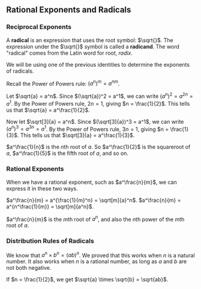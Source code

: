 Rational Exponents and Radicals
-------

### Reciprocal Exponents

A **radical** is an expression that uses the root symbol: $\sqrt{}$. The expression under the $\sqrt{}$ symbol is called a **radicand**. The word "radical" comes from the Latin word for root, *radix*.

We will be using one of the previous identities to determine the exponents of radicals.

Recall the Power of Powers rule: $(a^n)^m = a^{nm}$.

Let $\sqrt{a} = a^n$. Since $(\sqrt{a})^2 = a^1$, we can write $(a^n)^2 = a^{2n} = a^1$. By the Power of Powers rule, $2n = 1$, giving $n = \frac{1}{2}$. This tells us that $\sqrt{a} = a^\frac{1}{2}$.

Now let $\sqrt[3]{a} = a^n$. Since $(\sqrt[3]{a})^3 = a^1$, we can write $(a^n)^3 = a^{3n} = a^1$. By the Power of Powers rule, $3n = 1$, giving $n = \frac{1}{3}$. This tells us that $\sqrt[3]{a} = a^\frac{1}{3}$.

$a^\frac{1}{n}$ is the $n$th root of $a$. So $a^\frac{1}{2}$ is the squareroot of $a$, $a^\frac{1}{5}$ is the fifth root of $a$, and so on.


### Rational Exponents

When we have a rational exponent, such as $a^\frac{n}{m}$, we can express it in these two ways.

$a^\frac{n}{m} = a^{\frac{1}{m}^n} = \sqrt[m]{a}^n$.
$a^\frac{n}{m} = a^{n^\frac{1}{m}} = \sqrt[m]{a^n}$.

$a^\frac{n}{m}$ is the $m$th root of $a^n$, and also the $n$th power of the $m$th root of $a$.


### Distribution Rules of Radicals

We know that $a^n \times b^n = (ab)^n$. We proved that this works when $n$ is a natural number. It also works when $n$ is a rational number, as long as $a$ and $b$ are not both negative.

If $n = \frac{1}{2}$, we get $\sqrt{a} \times \sqrt{b} = \sqrt{ab}$.
